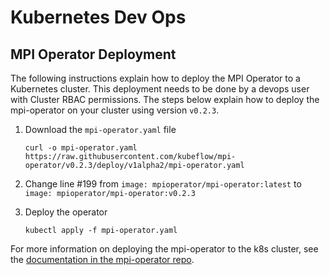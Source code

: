 # Kubernetes Dev Ops

## MPI Operator Deployment

The following instructions explain how to deploy the MPI Operator to a Kubernetes
cluster. This deployment needs to be done by a devops user with Cluster RBAC permissions.
The steps below explain how to deploy the mpi-operator on your cluster using version `v0.2.3`.

1. Download the `mpi-operator.yaml` file
   ```
   curl -o mpi-operator.yaml https://raw.githubusercontent.com/kubeflow/mpi-operator/v0.2.3/deploy/v1alpha2/mpi-operator.yaml
   ```

2. Change line #199 from `image: mpioperator/mpi-operator:latest` to `image: mpioperator/mpi-operator:v0.2.3`

3. Deploy the operator
   ```
   kubectl apply -f mpi-operator.yaml
   ```

For more information on deploying the mpi-operator to the k8s cluster, see the
[documentation in the mpi-operator repo](https://github.com/kubeflow/mpi-operator#mpi-operator).
